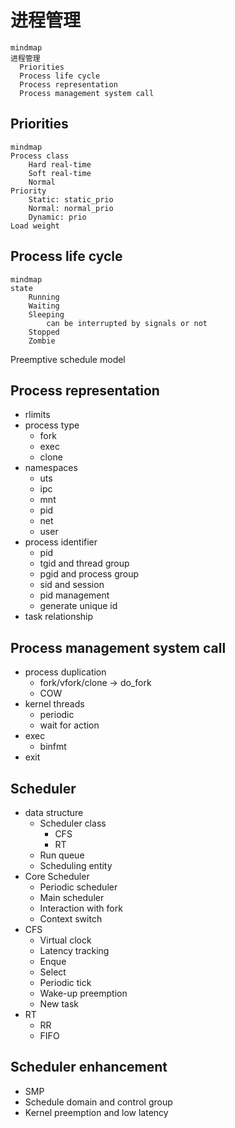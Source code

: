 # 进程管理

```{mermaid}
mindmap
进程管理
  Priorities
  Process life cycle
  Process representation
  Process management system call
```

## Priorities

```{mermaid}
mindmap
Process class
    Hard real-time
    Soft real-time
    Normal
Priority
    Static: static_prio
    Normal: normal_prio
    Dynamic: prio
Load weight
```

## Process life cycle

```{mermaid}
mindmap
state
    Running
    Waiting
    Sleeping
        can be interrupted by signals or not
    Stopped
    Zombie
```

Preemptive schedule model

## Process representation

- rlimits
- process type
    - fork
    - exec
    - clone
- namespaces
    - uts
    - ipc
    - mnt
    - pid
    - net
    - user
- process identifier
    - pid
    - tgid and thread group
    - pgid and process group
    - sid and session
    - pid management
    - generate unique id
- task relationship

## Process management system call

- process duplication
    - fork/vfork/clone -> do_fork
    - COW
- kernel threads
    - periodic
    - wait for action
- exec
    - binfmt
- exit

## Scheduler

- data structure
    - Scheduler class
        - CFS
        - RT
    - Run queue
    - Scheduling entity
- Core Scheduler
    - Periodic scheduler
    - Main scheduler
    - Interaction with fork
    - Context switch
- CFS
    - Virtual clock
    - Latency tracking
    - Enque
    - Select
    - Periodic tick
    - Wake-up preemption
    - New task
- RT
    - RR
    - FIFO

## Scheduler enhancement

- SMP
- Schedule domain and control group
- Kernel preemption and low latency